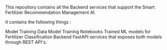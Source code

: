 This repository contains all the Backend services that support the Smart Fertilizer Recommendation Management AI.

It contains the following things :

Model Training Data
Model Training Notebooks
Trained ML models for Fertilizer Classification
Backend FastAPI services that exposes both models through REST API's.

